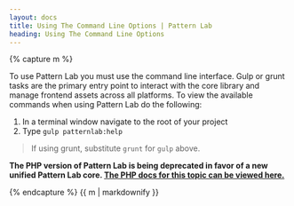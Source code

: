 ```yaml
---
layout: docs
title: Using The Command Line Options | Pattern Lab
heading: Using The Command Line Options
---
```


{% capture m %}

To use Pattern Lab you must use the command line interface. Gulp or grunt tasks are the primary entry point to interact with the core library and manage frontend assets across all platforms. To view the available commands when using Pattern Lab do the following:

1. In a terminal window navigate to the root of your project
2. Type `gulp patternlab:help`

> If using grunt, substitute `grunt` for `gulp` above.

<strong>The PHP version of Pattern Lab is being deprecated in favor of a new unified Pattern Lab core. <a href='./php/command-line'>The PHP docs for this topic can be viewed here.</a></strong>

{% endcapture %}
{{ m | markdownify }}
